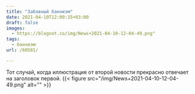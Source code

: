 ```yaml
---
title: "Забавный баннизм"
date: 2021-04-10T12:09:15+03:00
draft: false
images:
  - https://blognot.co/img/News+2021-04-10-12-04-49.png"
tags:
  - баннизм
url: /60581/

---
```

 Тот случай, когда иллюстрация от второй новости прекрасно отвечает на заголовок первой.
 {{< figure src="/img/News+2021-04-10-12-04-49.png" alt="" >}}